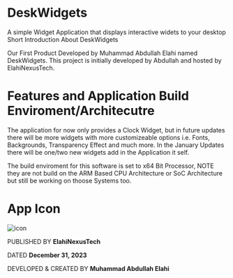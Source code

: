 # DeskWidgets
A simple Widget Application that displays interactive widets to your desktop
Short Introduction About DeskWidgets

Our First Product Developed by Muhammad Abdullah Elahi named DeskWidgets. This project is initially developed by Abdullah and hosted by ElahiNexusTech.

# Features and Application Build Enviroment/Architecutre

The application for now only provides a Clock Widget, but in future updates there will be more widgets with more customizeable options i.e. Fonts, Backgrounds, Transparency Effect and much more. In the January Updates there will be one/two new widgets add in the Application it self. 

The build enviroment for this software is set to x64 Bit Processor, NOTE they are not build on the ARM Based CPU Architecture or SoC Architecture but still be working on thoose Systems too. 

# App Icon

![icon](https://github.com/elahinexustech/DeskWidgets/assets/141256860/1bcd81a7-48c5-400e-a0f5-e640764922c9)

PUBLISHED BY **ElahiNexusTech**

DATED **December 31, 2023**

DEVELOPED & CREATED BY **Muhammad Abdullah Elahi**
